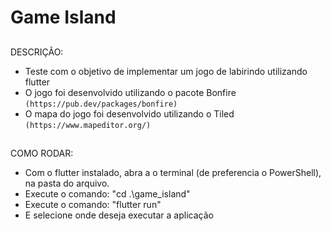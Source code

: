 # Game Island

## 

DESCRIÇÃO:
 - Teste com o objetivo de implementar um jogo de labirindo utilizando flutter 
 - O jogo foi desenvolvido utilizando o pacote Bonfire `(https://pub.dev/packages/bonfire)`
 - O mapa do jogo foi desenvolvido utilizando o Tiled `(https://www.mapeditor.org/)`

##

COMO RODAR:
 - Com o flutter instalado, abra a o terminal (de preferencia o PowerShell), na pasta do arquivo.
 - Execute o comando: "cd .\game_island"
 - Execute o comando: "flutter run"
 - E selecione onde deseja executar a aplicação